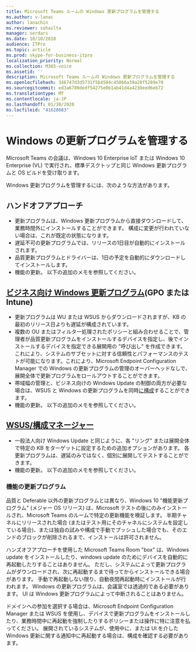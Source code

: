 ```yaml
---
title: Microsoft Teams ルームの Windows 更新プログラムを管理する
ms.author: v-lanac
author: lanachin
ms.reviewer: sohailta
manager: serdars
ms.date: 10/10/2018
audience: ITPro
ms.topic: article
ms.prod: skype-for-business-itpro
localization_priority: Normal
ms.collection: M365-voice
ms.assetid: ''
description: Microsoft Teams ルームの Windows 更新プログラムを管理する
ms.openlocfilehash: 346747d3d5731f5b4504c45066a39a28f5289e70
ms.sourcegitcommit: ed3a6789dedf54275e0b1ab41d4a4230eed6eb72
ms.translationtype: MT
ms.contentlocale: ja-JP
ms.lasthandoff: 01/30/2020
ms.locfileid: "41628683"
---
```

# <a name="manage-windows-updates"></a>Windows の更新プログラムを管理する

Microsoft Teams の会議は、Windows 10 Enterprise IoT または Windows 10 Enterprise (VL) で実行され、標準デスクトップと同じ Windows 更新プログラムと OS ビルドを受け取ります。

Windows 更新プログラムを管理するには、次のような方法があります。

## <a name="hands-off-approach"></a>ハンドオフアプローチ 
- 更新プログラムは、Windows 更新プログラムから直接ダウンロードして、業務時間外にインストールすることができます。 構成に変更が行われていない場合は、これが既定の状態になります。
- 遅延不可の更新プログラムでは、リリースの1日目が自動的にインストールされます。 
- 品質更新プログラムとドライバーは、1日の予定を自動的にダウンロードしてインストールします。 
- 機能の更新。 以下の追加のメモを参照してください。 

## <a name="windows-updates-for-businesshttpsdocsmicrosoftcomwindowsdeploymentupdatewaas-manage-updates-wufb-gpo-or-intune"></a>[ビジネス向け Windows 更新プログラム](https://docs.microsoft.com/windows/deployment/update/waas-manage-updates-wufb)(GPO または Intune)   
- 更新プログラムは WU または WSUS からダウンロードされますが、KB の最初のリリース日よりも遅延が構成されています。 
- 複数の OU またはフィルター処理されたポリシーと組み合わせることで、管理者が品質更新プログラムをインストールするデバイスを指定し、後でインストールするデバイスを指定できる展開用の "呼び出し" を作成できます。 これにより、システムのサブセットに対する信頼性とパフォーマンスのテストが可能になります。これにより、Microsoft Endpoint Configuration Manager での Windows の更新プログラムの管理のオーバーヘッドなしで、展開全体で更新プログラムをロールアウトすることができます。
- 帯域幅の管理と、ビジネス向けの Windows Update の制御の両方が必要な場合は、WSUS と Windows の更新プログラムを同時[に構成](https://docs.microsoft.com/windows/deployment/update/waas-integrate-wufb)することができます。
- 機能の更新。 以下の追加のメモを参照してください。

## <a name="wsusconfiguration-managerhttpsdocsmicrosoftcomwindowsdeploymentupdatewaas-manage-updates-configuration-manager"></a>[WSUS/構成マネージャー](https://docs.microsoft.com/windows/deployment/update/waas-manage-updates-configuration-manager)
- 一般法人向け Windows Update と同じように、各 "リング" または展開全体で特定の KB をターゲットに設定するための追加オプションがあります。 各更新プログラムは、遅延のみではなく、個別に展開してテストすることができます。 
- 機能の更新。 以下の追加のメモを参照してください。


### <a name="feature-updates"></a>機能の更新プログラム

品質と Deferable 以外の更新プログラムとは異なり、Windows 10 "機能更新プログラム" (メジャー OS リリース) は、Microsoft テストの後にのみインストールされ、Microsoft Teams のルームで特定の更新機能を検証します。 半期チャネルにリリースされた場合 (またはテスト用にそのチャネルにシステムを設定している場合)、または独自の試みや構成で手動でプッシュした場合でも、そのエンドのブロックが削除されるまで、インストールは許可されません。

ハンズオフアプローチを使用した Microsoft Teams Room "box" は、Windows update をインストールしたり、windows update のためにデバイスを自動的に再起動したりすることはありません。 ただし、システムによって更新プログラムがダウンロードされ、次に再起動するまで待ってからインストールできる場合があります。 手動で再起動しない限り、自動夜間再起動時にインストールが行われます。 Windows の更新プログラムは、会議室では透過的である必要があります。 UI は Windows 更新プログラムによって中断されることはありません。

ドメインへの参加を選択する場合は、Microsoft Endpoint Configuration Manager または WSUS を使用し、デバイスで更新プログラムをインストールしたり、業務時間中に再起動を強制したりするポリシーまたは操作に特に注意を払ってください。 展開されているシステムが、使用中に、または UI を介した Windows 更新に関する通知中に再起動する場合は、構成を確認する必要があります。

